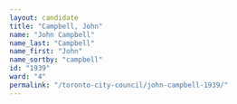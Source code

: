 ```yaml
---
layout: candidate
title: "Campbell, John"
name: "John Campbell"
name_last: "Campbell"
name_first: "John"
name_sortby: "campbell"
id: "1939"
ward: "4"
permalink: "/toronto-city-council/john-campbell-1939/"
---
```

